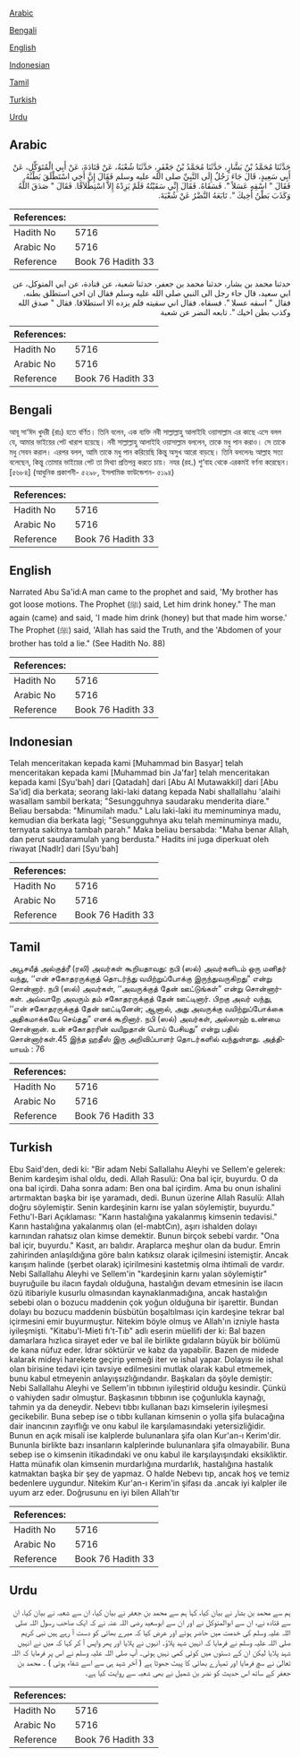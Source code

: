 [Arabic](#arabic)

[Bengali](#bengali)

[English](#english)

[Indonesian](#indonesian)

[Tamil](#tamil)

[Turkish](#turkish)

[Urdu](#urdu)

## Arabic


<div dir="rtl" lang="ar" style={{fontSize:'larger',backgroundColor:'#f8f9fa',padding:20}}>
حَدَّثَنَا مُحَمَّدُ بْنُ بَشَّارٍ، حَدَّثَنَا مُحَمَّدُ بْنُ جَعْفَرٍ، حَدَّثَنَا شُعْبَةُ، عَنْ قَتَادَةَ، عَنْ أَبِي الْمُتَوَكِّلِ، عَنْ أَبِي سَعِيدٍ، قَالَ جَاءَ رَجُلٌ إِلَى النَّبِيِّ صلى الله عليه وسلم فَقَالَ إِنَّ أَخِي اسْتَطْلَقَ بَطْنُهُ‏.‏ فَقَالَ ‏"‏ اسْقِهِ عَسَلاً ‏"‏‏.‏ فَسَقَاهُ‏.‏ فَقَالَ إِنِّي سَقَيْتُهُ فَلَمْ يَزِدْهُ إِلاَّ اسْتِطْلاَقًا‏.‏ فَقَالَ ‏"‏ صَدَقَ اللَّهُ وَكَذَبَ بَطْنُ أَخِيكَ ‏"‏‏.‏ تَابَعَهُ النَّضْرُ عَنْ شُعْبَةَ‏.‏
</div>
<div style={{backgroundColor:'#f8f9fa',padding:20, marginBottom: 10}}><table> <thead> <tr> <th>References:</th> <th></th> </tr> </thead> <tbody><tr><td>Hadith No</td><td>5716</td></tr><tr><td>Arabic No</td><td>5716</td></tr><tr><td>Reference</td><td>Book 76 Hadith 33</td></tr></tbody></table></div>


<div dir="rtl" lang="ar" style={{fontSize:'larger',backgroundColor:'#f8f9fa',padding:20}}>
حدثنا محمد بن بشار، حدثنا محمد بن جعفر، حدثنا شعبة، عن قتادة، عن ابي المتوكل، عن ابي سعيد، قال جاء رجل الى النبي صلى الله عليه وسلم فقال ان اخي استطلق بطنه. فقال " اسقه عسلا ". فسقاه. فقال اني سقيته فلم يزده الا استطلاقا. فقال " صدق الله وكذب بطن اخيك ". تابعه النضر عن شعبة
</div>
<div style={{backgroundColor:'#f8f9fa',padding:20, marginBottom: 10}}><table> <thead> <tr> <th>References:</th> <th></th> </tr> </thead> <tbody><tr><td>Hadith No</td><td>5716</td></tr><tr><td>Arabic No</td><td>5716</td></tr><tr><td>Reference</td><td>Book 76 Hadith 33</td></tr></tbody></table></div>

## Bengali


<div dir="ltr" lang="bn" style={{fontSize:'larger',backgroundColor:'#f8f9fa',padding:20}}>
আবূ সা‘ঈদ খুদরী (রাঃ) হতে বর্ণিত। তিনি বলেন, এক ব্যক্তি নবী সাল্লাল্লাহু আলাইহি ওয়াসাল্লাম এর কাছে এসে বলল যে, আমার ভাইয়ের পেট খারাপ হয়েছে। নবী সাল্লাল্লাহু আলাইহি ওয়াসাল্লাম বললেন, তাকে মধু পান করাও। সে তাকে মধু সেবন করাল। এরপর বলল, আমি তাকে মধু পান করিয়েছি কিন্তু অসুখ আরো বাড়ছে। তিনি বললেনঃ আল্লাহ সত্য বলেছেন, কিন্তু তোমার ভাইয়ের পেট তা মিথ্যা প্রতিপন্ন করতে চায়। নযর (রহ.) শু‘বাহ থেকে এরকমই বর্ণনা করেছেন। [৫৬৮৪] (আধুনিক প্রকাশনী- ৫২৯৮, ইসলামিক ফাউন্ডেশন- ৫১৯৪)
</div>
<div style={{backgroundColor:'#f8f9fa',padding:20, marginBottom: 10}}><table> <thead> <tr> <th>References:</th> <th></th> </tr> </thead> <tbody><tr><td>Hadith No</td><td>5716</td></tr><tr><td>Arabic No</td><td>5716</td></tr><tr><td>Reference</td><td>Book 76 Hadith 33</td></tr></tbody></table></div>

## English


<div dir="ltr" lang="en" style={{fontSize:'larger',backgroundColor:'#f8f9fa',padding:20}}>
Narrated Abu Sa'id:A man came to the prophet and said, 'My brother has got loose motions. The Prophet (ﷺ) said, Let him drink honey." The man again (came) and said, 'I made him drink (honey) but that made him worse.' The Prophet (ﷺ) said, 'Allah has said the Truth, and the 'Abdomen of your brother has told a lie." (See Hadith No. 88)
</div>
<div style={{backgroundColor:'#f8f9fa',padding:20, marginBottom: 10}}><table> <thead> <tr> <th>References:</th> <th></th> </tr> </thead> <tbody><tr><td>Hadith No</td><td>5716</td></tr><tr><td>Arabic No</td><td>5716</td></tr><tr><td>Reference</td><td>Book 76 Hadith 33</td></tr></tbody></table></div>

## Indonesian


<div dir="ltr" lang="id" style={{fontSize:'larger',backgroundColor:'#f8f9fa',padding:20}}>
Telah menceritakan kepada kami [Muhammad bin Basyar] telah menceritakan kepada kami [Muhammad bin Ja'far] telah menceritakan kepada kami [Syu'bah] dari [Qatadah] dari [Abu Al Mutawakkil] dari [Abu Sa'id] dia berkata; seorang laki-laki datang kepada Nabi shallallahu 'alaihi wasallam sambil berkata; "Sesungguhnya saudaraku menderita diare." Beliau bersabda: "Minumilah madu." Lalu laki-laki itu meminuminya madu, kemudian dia berkata lagi; "Sesungguhnya aku telah meminuminya madu, ternyata sakitnya tambah parah." Maka beliau bersabda: "Maha benar Allah, dan perut saudaramulah yang berdusta." Hadits ini juga diperkuat oleh riwayat [Nadlr] dari [Syu'bah]
</div>
<div style={{backgroundColor:'#f8f9fa',padding:20, marginBottom: 10}}><table> <thead> <tr> <th>References:</th> <th></th> </tr> </thead> <tbody><tr><td>Hadith No</td><td>5716</td></tr><tr><td>Arabic No</td><td>5716</td></tr><tr><td>Reference</td><td>Book 76 Hadith 33</td></tr></tbody></table></div>

## Tamil


<div dir="ltr" lang="ta" style={{fontSize:'larger',backgroundColor:'#f8f9fa',padding:20}}>
அபூசயீத் அல்குத்ரீ (ரலி) அவர்கள் கூறியதாவது: நபி (ஸல்) அவர்களிடம் ஒரு மனிதர் வந்து, ‘‘என் சகோதரருக்குத் தொடர்ந்து வயிற்றுப்போக்கு இருந்துவருகிறது” என்று சொன்னார். நபி (ஸல்) அவர்கள், ‘‘அவருக்குத் தேன் ஊட்டுங்கள்” என்று சொன்னார்கள். அவ்வாறே அவரும் தம் சகோதரருக்குத் தேன் ஊட்டினார். பிறகு அவர் வந்து, ‘‘என் சகோதரருக்குத் தேன் ஊட்டினேன்; ஆனால், அது அவருக்கு வயிற்றுப்போக்கை அதிகமாக்கவே செய்தது” எனக் கூறினார். நபி (ஸல்) அவர்கள், அல்லாஹ் உண்மை சொன்னான். உன் சகோதரரின் வயிறுதான் பொய் பேசியது” என்று பதில் சொன்னார்கள்.45 இந்த ஹதீஸ் இரு அறிவிப்பாளர் தொடர்களில் வந்துள்ளது. அத்தியாயம் : 76
</div>
<div style={{backgroundColor:'#f8f9fa',padding:20, marginBottom: 10}}><table> <thead> <tr> <th>References:</th> <th></th> </tr> </thead> <tbody><tr><td>Hadith No</td><td>5716</td></tr><tr><td>Arabic No</td><td>5716</td></tr><tr><td>Reference</td><td>Book 76 Hadith 33</td></tr></tbody></table></div>

## Turkish


<div dir="ltr" lang="tr" style={{fontSize:'larger',backgroundColor:'#f8f9fa',padding:20}}>
Ebu Said'den, dedi ki: "Bir adam Nebi Sallallahu Aleyhi ve Sellem'e gelerek: Benim kardeşim ishal oldu, dedi. Allah Rasulü: Ona bal içir, buyurdu. O da ona bal içirdi. Daha sonra adam: Ben ona bal içirdim. Ama bu onun ishalini artırmaktan başka bir işe yaramadı, dedi. Bunun üzerine Allah Rasulü: Allah doğru söylemiştir. Senin kardeşinin karnı ise yalan söylemiştir, buyurdu." Fethu'l-Bari Açıklaması: "Karın hastalığına yakalanmış kimsenin tedavisi." Karın hastalığına yakalanmış olan (el-mabtCın), aşırı ishalden dolayı karnından rahatsız olan kimse demektir. Bunun birçok sebebi vardır. "Ona bal içir, buyurdu." Kasıt, arı balıdır. Araplarca meşhur olan da budur. Emrin zahirinden anlaşıldığına göre balın katıksız olarak içilmesini istemiştir. Ancak karışım halinde (şerbet olarak) içirilmesini kastetmiş olma ihtimali de vardır. Nebi Sallallahu Aleyhi ve Sellem'in "kardeşinin karnı yalan söylemiştir" buyruğuile bu ilacın faydalı olduğuna, hastalığın devam etmesinin ise ilacın özü itibariyle kusurlu olmasından kaynaklanmadığına, ancak hastalığın sebebi olan o bozucu maddenin çok yoğun olduğuna bir işarettir. Bundan dolayı bu bozucu maddenin büsbütün boşaltılması için kardeşine tekrar bal içirmesini emir buyurmuştur. Nitekim böyle olmuş ve Allah'ın izniyle hasta iyileşmişti. "Kitabu'l-Mieti fı't-Tıb" adlı eserin müellifi der ki: Bal bazen damarlara hızlıca sirayet eder ve bal ile birlikte gıdaların büyük bir bölümü de kana nüfuz eder. İdrar söktürür ve kabz da yapabilir. Bazen de midede kalarak mideyi harekete geçirip yemeği iter ve ishal yapar. Dolayısı ile ishal olan birisine tedavi için tavsiye edilmesini mutlak olarak kabul etmemek, bunu kabul etmeyenin anlayışsızlığındandır. Başkaları da şöyle demiştir: Nebi Sallallahu Aleyhi ve Sellem'in tıbbının iyileştirid olduğu kesindir. Çünkü o vahiyden sadır olmuştur. Başkasının tıbbının ise çoğunlukla kaynağı, tahmin ya da deneydir. Nebevı tıbbı kullanan bazı kimselerin iyileşmesi gecikebilir. Buna sebep ise o tıbbı kullanan kimsenin o yolla şifa bulacağına dair inancının zayıflığı ve onu kabul ile karşılamasındaki yetersizliğidir. Bunun en açık misali ise kalplerde bulunanlara şifa olan Kur'an-ı Kerim'dir. Bununla birlikte bazı insanların kalplerinde bulunanlara şifa olmayabilir. Buna sebep ise o kimsenin itikadındaki ve onu kabul ile karşılayışındaki eksikliktir. Hatta münafık olan kimsenin murdarlığına murdarlık, hastalığına hastalık katmaktan başka bir şey de yapmaz. O halde Nebevı tıp, ancak hoş ve temiz bedenlere uygundur. Nitekim Kur'an-ı Kerim'in şifası da .ancak iyi kalpler ile uyum arz eder. Doğrusunu en iyi bilen Allah'tır
</div>
<div style={{backgroundColor:'#f8f9fa',padding:20, marginBottom: 10}}><table> <thead> <tr> <th>References:</th> <th></th> </tr> </thead> <tbody><tr><td>Hadith No</td><td>5716</td></tr><tr><td>Arabic No</td><td>5716</td></tr><tr><td>Reference</td><td>Book 76 Hadith 33</td></tr></tbody></table></div>

## Urdu


<div dir="rtl" lang="ur" style={{fontSize:'larger',backgroundColor:'#f8f9fa',padding:20}}>
ہم سے محمد بن بشار نے بیان کیا، کہا ہم سے محمد بن جعفر نے بیان کیا، ان سے شعبہ نے بیان کیا، ان سے قتادہ نے، ان سے ابوالمتوکل نے اور ان سے ابوسعید رضی اللہ عنہ نے کہ ایک صاحب رسول اللہ صلی اللہ علیہ وسلم کی خدمت میں حاضر ہوئے اور عرض کیا کہ میرے بھائی کو دست آ رہے ہیں نبی کریم صلی اللہ علیہ وسلم نے فرمایا کہ انہیں شہد پلاؤ۔ انہوں نے پلایا اور پھر واپس آ کر کہا کہ میں نے انہیں شہد پلایا لیکن ان کے دستوں میں کوئی کمی نہیں ہوئی۔ آپ صلی اللہ علیہ وسلم نے اس پر فرمایا کہ اللہ تعالیٰ نے سچ فرمایا اور تمہارے بھائی کا پیٹ جھوٹا ہے ( آخر شہد ہی سے اسے شفاء ہوئی ) ۔ محمد بن جعفر کے ساتھ اس حدیث کو نضر بن شمیل نے بھی شعبہ سے روایت کیا ہے۔
</div>
<div style={{backgroundColor:'#f8f9fa',padding:20, marginBottom: 10}}><table> <thead> <tr> <th>References:</th> <th></th> </tr> </thead> <tbody><tr><td>Hadith No</td><td>5716</td></tr><tr><td>Arabic No</td><td>5716</td></tr><tr><td>Reference</td><td>Book 76 Hadith 33</td></tr></tbody></table></div>
